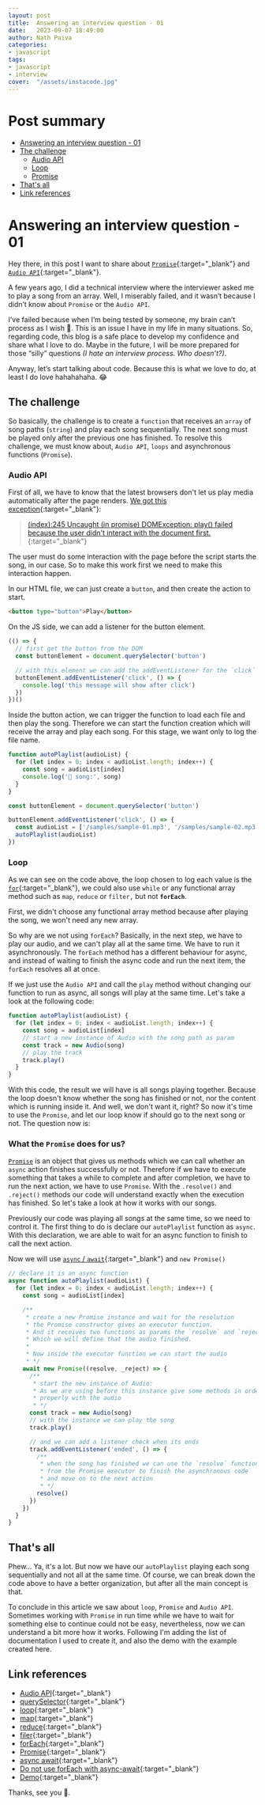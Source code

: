 ```yaml
---
layout: post
title:  Answering an interview question - 01
date:   2023-09-07 18:49:00
author: Nath Paiva
categories:
- javascript
tags:
- javascript
- interview
cover:  "/assets/instacode.jpg"
---
```


# Post summary

- [Answering an interview question - 01](#answering-an-interview-question---01)
- [The challenge](#the-challenge)
  - [Audio API](#audio-api)
  - [Loop](#loop)
  - [Promise](#what-the-promise-does-for-us)
- [That's all](#thats-all)
- [Link references](#link-references)

# Answering an interview question - 01

Hey there, in this post I want to share about [`Promise`](https://developer.mozilla.org/en-US/docs/Web/JavaScript/Reference/Global_Objects/Promise){:target="_blank"} and [`Audio API`](https://developer.mozilla.org/en-US/docs/Web/API/HTMLAudioElement/Audio){:target="_blank"}.

A few years ago, I did a technical interview where the interviewer asked me to play a song from an array. Well, I miserably failed, and it wasn’t because I didn’t know about `Promise` or the `Audio API`.

I’ve failed because when I’m being tested by someone, my brain can’t process as I wish 🫠. This is an issue I have in my life in many situations. So, regarding code, this blog is a safe place to develop my confidence and share what I love to do. Maybe in the future, I will be more prepared for those “silly” questions _(I hate an interview process. Who doesn’t?)_.

Anyway, let’s start talking about code. Because this is what we love to do, at least I do love hahahahaha. 😂

## The challenge

So basically, the challenge is to create a `function` that receives an `array` of song paths (`string`) and play each song sequentially. The next song must be played only after the previous one has finished. To resolve this challenge, we must know about, `Audio API`, `loops` and asynchronous functions (`Promise`).

### Audio API

First of all, we have to know that the latest browsers don't let us play media automatically after the page renders. [We got this exception](https://developer.chrome.com/blog/autoplay/){:target="_blank"}:

> [(index):245 Uncaught (in promise) DOMException: play() failed because the user didn't interact with the document first.](https://developer.chrome.com/blog/autoplay/){:target="_blank"}

The user must do some interaction with the page before the script starts the song, in our case. So to make this work first we need to make this interaction happen.

In our HTML file, we can just create a `button`, and then create the action to start.

```html
<button type="button">Play</button>
```

On the JS side, we can add a listener for the button element.

```js
(() => {
  // first get the button from the DOM
  const buttonElement = document.querySelector('button')

  // with this element we can add the addEventListener for the `click` type.
  buttonElement.addEventListener('click', () => {
    console.log('this message will show after click')
  })
})()
```

Inside the button action, we can trigger the function to load each file and then play the song. Therefore we can start the function creation which will receive the array and play each song. For this stage, we want only to log the file name.

```js
function autoPlaylist(audioList) {
  for (let index = 0; index < audioList.length; index++) {
    const song = audioList[index]
    console.log('🚀 song:', song)
  }
}

const buttonElement = document.querySelector('button')

buttonElement.addEventListener('click', () => {
  const audioList = ['/samples/sample-01.mp3', '/samples/sample-02.mp3', '/samples/sample-03.mp3']
  autoPlaylist(audioList)
})
```

### Loop

As we can see on the code above, the loop chosen to log each value is the [`for`](https://developer.mozilla.org/en-US/docs/Web/JavaScript/Guide/Loops_and_iteration){:target="_blank"}, we could also use `while` or any functional array method such as `map`, `reduce` or `filter,` but not **`forEach`**.

First, we didn't choose any functional array method because after playing the song, we won't need any new array.

So why are we not using `forEach`? Basically, in the next step, we have to play our audio, and we can't play all at the same time. We have to run it asynchronously. The `forEach` method has a different behaviour for async, and instead of waiting to finish the async code and run the next item, the `forEach` resolves all at once.

If we just use the `Audio API` and call the `play` method without changing our function to run as async, all songs will play at the same time. Let's take a look at the following code:

```js
function autoPlaylist(audioList) {
  for (let index = 0; index < audioList.length; index++) {
    const song = audioList[index]
    // start a new instance of Audio with the song path as param
    const track = new Audio(song)
    // play the track
    track.play()
  }
}
```

With this code, the result we will have is all songs playing together. Because the loop doesn't know whether the song has finished or not, nor the content which is running inside it. And well, we don't want it, right? So now it's time to use the `Promise`, and let our loop know if should go to the next song or not. The question now is:

### What the `Promise` does for us?

[`Promise`](https://developer.mozilla.org/en-US/docs/Web/JavaScript/Reference/Global_Objects/Promise) is an object that gives us methods which we can call whether an `async` action finishes successfully or not. Therefore if we have to execute something that takes a while to complete and after completion, we have to run the next action, we have to use `Promise`. With the `.resolve()` and `.reject()` methods our code will understand exactly when the execution has finished. So let's take a look at how it works with our songs.

Previously our code was playing all songs at the same time, so we need to control it. The first thing to do is declare our `autoPlaylist` function as `async`. With this declaration, we are able to wait for an async function to finish to call the next action.

Now we will use [`async` / `await`](https://developer.mozilla.org/en-US/docs/Web/JavaScript/Reference/Statements/async_function){:target="_blank"} and `new Promise()`


```js
// declare it is an async function
async function autoPlaylist(audioList) {
  for (let index = 0; index < audioList.length; index++) {
    const song = audioList[index]

    /**
     * create a new Promise instance and wait for the resolution
     * the Promise constructor gives an executor function.
     * And it receives two functions as params the `resolve` and `reject`.
     * Which we will define that the audio finished.
     *
     * Now inside the executor function we can start the audio
     * */
    await new Promise((resolve, _reject) => {
      /**
       * start the new instance of Audio:
       * As we are using before this instance give some methods in order to work
       * properly with the audio
       * */
      const track = new Audio(song)
      // with the instance we can play the song
      track.play()

      // and we can add a listener check when its ends
      track.addEventListener('ended', () => {
        /**
         * when the song has finished we can use the `resolve` function
         * from the Promise executor to finish the asynchronous code
         * and move on to the next action
         * */
        resolve()
      })
    })
  }
}
```

## That's all

Phew... Ya, it's a lot. But now we have our `autoPlaylist` playing each song sequentially and not all at the same time. Of course, we can break down the code above to have a better organization, but after all the main concept is that.

To conclude in this article we saw about `loop`, `Promise` and `Audio API`. Sometimes working with `Promise` in run time while we have to wait for something else to continue could not be easy, nevertheless, now we can understand a bit more how it works. Following I'm adding the list of documentation I used to create it, and also the demo with the example created here.

## Link references

- [Audio API](https://developer.mozilla.org/en-US/docs/Web/API/Web_Audio_API){:target="_blank"}
- [querySelector](https://developer.mozilla.org/en-US/docs/Web/API/Document/querySelector){:target="_blank"}
- [loop](https://developer.mozilla.org/en-US/docs/Web/JavaScript/Guide/Loops_and_iteration){:target="_blank"}
- [map](https://developer.mozilla.org/en-US/docs/Web/JavaScript/Reference/Global_Objects/Array/map){:target="_blank"}
- [reduce](https://developer.mozilla.org/en-US/docs/Web/JavaScript/Reference/Global_Objects/Array/reduce){:target="_blank"}
- [filer](https://developer.mozilla.org/en-US/docs/Web/JavaScript/Reference/Global_Objects/Array/filter){:target="_blank"}
- [forEach](https://developer.mozilla.org/en-US/docs/Web/JavaScript/Reference/Global_Objects/Array/forEach){:target="_blank"}
- [Promise](https://developer.mozilla.org/en-US/docs/Web/JavaScript/Reference/Global_Objects/Promise){:target="_blank"}
- [async await](https://developer.mozilla.org/en-US/docs/Web/JavaScript/Reference/Statements/async_function){:target="_blank"}
- [Do not use forEach with async-await](https://gist.github.com/joeytwiddle/37d2085425c049629b80956d3c618971){:target="_blank"}
- [Demo](https://codesandbox.io/s/autoplaylist-x36jc3?file=/src/index.mjs){:target="_blank"}

Thanks, see you 👋.
